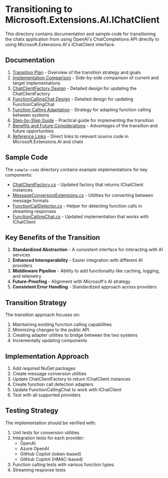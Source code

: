 # Transitioning to Microsoft.Extensions.AI.IChatClient

This directory contains documentation and sample code for transitioning the chatx application from using OpenAI's ChatCompletions API directly to using Microsoft.Extensions.AI's IChatClient interface.

## Documentation

1. [Transition Plan](01-transition-plan.md) - Overview of the transition strategy and goals
2. [Implementation Comparison](02-implementation-comparison.md) - Side-by-side comparison of current and target implementations
3. [ChatClientFactory Design](03-chatclientfactory-design.md) - Detailed design for updating the ChatClientFactory
4. [FunctionCallingChat Design](04-functioncallingchat-design.md) - Detailed design for updating FunctionCallingChat
5. [Function Calling Adaptation](05-function-calling-adaptation.md) - Strategy for adapting function calling between systems
6. [Step-by-Step Guide](06-step-by-step-guide.md) - Practical guide for implementing the transition
7. [Benefits and Future Considerations](07-benefits-and-future-considerations.md) - Advantages of the transition and future opportunities
8. [Reference Links](08-reference-links.md) - Direct links to relevant source code in Microsoft.Extensions.AI and chatx

## Sample Code

The `sample-code` directory contains example implementations for key components:

- [ChatClientFactory.cs](sample-code/ChatClientFactory.cs) - Updated factory that returns IChatClient instances
- [MessageConversionExtensions.cs](sample-code/MessageConversionExtensions.cs) - Utilities for converting between message formats
- [FunctionCallDetector.cs](sample-code/FunctionCallDetector.cs) - Helper for detecting function calls in streaming responses
- [FunctionCallingChat.cs](sample-code/FunctionCallingChat.cs) - Updated implementation that works with IChatClient

## Key Benefits of the Transition

1. **Standardized Abstraction** - A consistent interface for interacting with AI services
2. **Enhanced Interoperability** - Easier integration with different AI providers
3. **Middleware Pipeline** - Ability to add functionality like caching, logging, and telemetry
4. **Future-Proofing** - Alignment with Microsoft's AI strategy
5. **Consistent Error Handling** - Standardized approach across providers

## Transition Strategy

The transition approach focuses on:

1. Maintaining existing function calling capabilities
2. Minimizing changes to the public API
3. Creating adapter utilities to bridge between the two systems
4. Incrementally updating components

## Implementation Approach

1. Add required NuGet packages
2. Create message conversion utilities
3. Update ChatClientFactory to return IChatClient instances
4. Create function call detection adapters
5. Update FunctionCallingChat to work with IChatClient
6. Test with all supported providers

## Testing Strategy

The implementation should be verified with:

1. Unit tests for conversion utilities
2. Integration tests for each provider:
   - OpenAI
   - Azure OpenAI
   - GitHub Copilot (token-based)
   - GitHub Copilot (HMAC-based)
3. Function calling tests with various function types
4. Streaming response tests